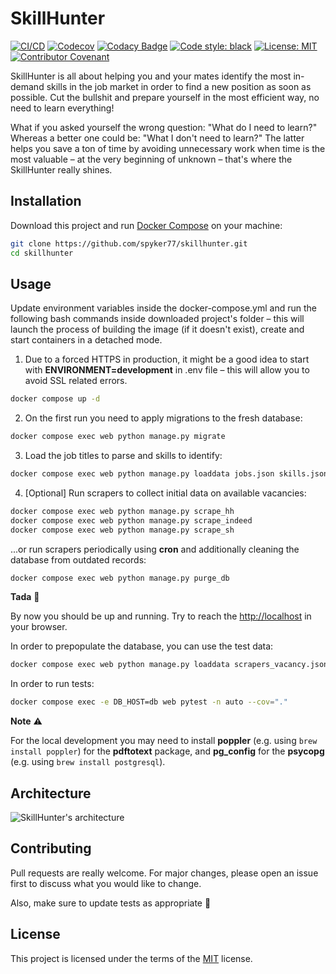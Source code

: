 # SkillHunter

[![CI/CD](https://github.com/spyker77/skillhunter/actions/workflows/main.yml/badge.svg?branch=main)](https://github.com/spyker77/skillhunter/actions/workflows/main.yml)
[![Codecov](https://codecov.io/gh/spyker77/skillhunter/branch/main/graph/badge.svg?token=BBTT6UO39V)](https://codecov.io/gh/spyker77/skillhunter)
[![Codacy Badge](https://app.codacy.com/project/badge/Grade/111702284f88482bbc4b64d2b6d169c5)](https://www.codacy.com/gh/spyker77/skillhunter/dashboard)
[![Code style: black](https://img.shields.io/badge/code%20style-black-000000.svg)](https://github.com/psf/black)
[![License: MIT](https://img.shields.io/badge/License-MIT-yellow.svg)](LICENSE)
[![Contributor Covenant](https://img.shields.io/badge/Contributor%20Covenant-2.0-4baaaa.svg)](CODE_OF_CONDUCT.md)

SkillHunter is all about helping you and your mates identify the most in-demand skills in the job market in order to find a new position as soon as possible. Cut the bullshit and prepare yourself in the most efficient way, no need to learn everything!

What if you asked yourself the wrong question: "What do I need to learn?" Whereas a better one could be: "What I don't need to learn?" The latter helps you save a ton of time by avoiding unnecessary work when time is the most valuable – at the very beginning of unknown – that's where the SkillHunter really shines.

## Installation

Download this project and run [Docker Compose](https://docs.docker.com/compose/install/) on your machine:

```bash
git clone https://github.com/spyker77/skillhunter.git
cd skillhunter
```

## Usage

Update environment variables inside the docker-compose.yml and run the following bash commands inside downloaded project's folder – this will launch the process of building the image (if it doesn't exist), create and start containers in a detached mode.

1. Due to a forced HTTPS in production, it might be a good idea to start with **ENVIRONMENT=development** in .env file – this will allow you to avoid SSL related errors.

```bash
docker compose up -d
```

2. On the first run you need to apply migrations to the fresh database:

```bash
docker compose exec web python manage.py migrate
```

3. Load the job titles to parse and skills to identify:

```bash
docker compose exec web python manage.py loaddata jobs.json skills.json
```

4. [Optional] Run scrapers to collect initial data on available vacancies:

```bash
docker compose exec web python manage.py scrape_hh
docker compose exec web python manage.py scrape_indeed
docker compose exec web python manage.py scrape_sh
```

...or run scrapers periodically using **cron** and additionally cleaning the database from outdated records:

```bash
docker compose exec web python manage.py purge_db
```

**Tada** 🎉

By now you should be up and running. Try to reach the <http://localhost> in your browser.

In order to prepopulate the database, you can use the test data:

```bash
docker compose exec web python manage.py loaddata scrapers_vacancy.json scrapers_vacancy_part_1.json scrapers_vacancy_part_2.json scrapers_vacancy_part_3.json
```

In order to run tests:

```bash
docker compose exec -e DB_HOST=db web pytest -n auto --cov="."
```

**Note** ⚠️

For the local development you may need to install **poppler** (e.g. using `brew install poppler`) for the **pdftotext** package, and **pg_config** for the **psycopg** (e.g. using `brew install postgresql`).

## Architecture

![SkillHunter's architecture](https://spyker77.notion.site/image/https%3A%2F%2Fs3-us-west-2.amazonaws.com%2Fsecure.notion-static.com%2F24293db7-cf4b-46ca-8a44-e9ac458107f9%2FArchitecture.png?table=block&id=de70516a-c572-4324-8f80-c40b97118997&spaceId=d8f7323e-790b-48e9-8264-b0e2573a22ac&width=2000&userId=&cache=v2)

## Contributing

Pull requests are really welcome. For major changes, please open an issue first to discuss what you would like to change.

Also, make sure to update tests as appropriate 🙏

## License

This project is licensed under the terms of the [MIT](https://github.com/spyker77/skillhunter/blob/main/LICENSE) license.
